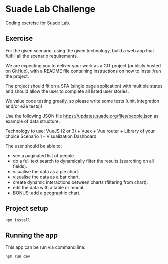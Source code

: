 # Suade Lab Challenge

Coding exercise for Suade Lab.

## Exercise

For the given scenario, using the given technology, build a web app that fulfill all the scenario requirements.

We are expecting you to deliver your work as a GIT project (publicly hosted on GitHub), with a README file containing instructions on how to install/run the project.

The project should fit on a SPA (single page application) with multiple states and should allow the user to complete all listed user stories.

We value code testing greatly, so please write some tests (unit, integration and/or e2e tests)!

Use the following JSON file https://updates.suade.org/files/people.json as example of data structure.

Technology to use: VueJS (2 or 3) + Vuex + Vue router + Library of your choice
Scenario 1 – Visualization Dashboard


The user should be able to:
 - see a paginated list of people.
 - do a full text search to dynamically filter the results (searching on all fields).
 - visualise the data as a pie chart.
 - visualise the data as a bar chart.
 - create dynamic interactions between charts (filtering from chart).
 - edit the data with a table or modal.
 - BONUS: add a geographic chart.


## Project setup

```
npm install
```


## Running the app

This app can be run via command line:

```
npm run dev
```